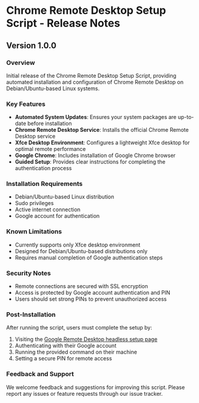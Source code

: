 # Chrome Remote Desktop Setup Script - Release Notes

## Version 1.0.0

### Overview
Initial release of the Chrome Remote Desktop Setup Script, providing automated installation and configuration of Chrome Remote Desktop on Debian/Ubuntu-based Linux systems.

### Key Features
- **Automated System Updates**: Ensures your system packages are up-to-date before installation
- **Chrome Remote Desktop Service**: Installs the official Chrome Remote Desktop service
- **Xfce Desktop Environment**: Configures a lightweight Xfce desktop for optimal remote performance
- **Google Chrome**: Includes installation of Google Chrome browser
- **Guided Setup**: Provides clear instructions for completing the authentication process

### Installation Requirements
- Debian/Ubuntu-based Linux distribution
- Sudo privileges
- Active internet connection
- Google account for authentication

### Known Limitations
- Currently supports only Xfce desktop environment
- Designed for Debian/Ubuntu-based distributions only
- Requires manual completion of Google authentication steps

### Security Notes
- Remote connections are secured with SSL encryption
- Access is protected by Google account authentication and PIN
- Users should set strong PINs to prevent unauthorized access

### Post-Installation
After running the script, users must complete the setup by:
1. Visiting the [Google Remote Desktop headless setup page](https://remotedesktop.google.com/headless)
2. Authenticating with their Google account
3. Running the provided command on their machine
4. Setting a secure PIN for remote access

### Feedback and Support
We welcome feedback and suggestions for improving this script. Please report any issues or feature requests through our issue tracker.
